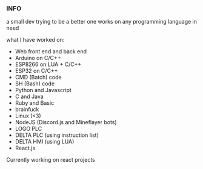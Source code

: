### INFO
a small dev trying to be a better one
works on any programming language in need

what I have worked on:
- Web front end and back end
- Arduino on C/C++
- ESP8266 on LUA + C/C++
- ESP32 on C/C++
- CMD (Batch) code
- SH (Bash) code
- Python and Javascript
- C and Java
- Ruby and Basic
- brainfuck
- Linux (<3)
- NodeJS (Discord.js and Mineflayer bots)
- LOGO PLC
- DELTA PLC (using instruction list)
- DELTA HMI (using LUA)
- React.js

Currently working on react projects
